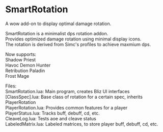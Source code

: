 # SmartRotation
A wow add-on to display optimal damage rotation. 

SmartRotation is a minimalist dps rotation addon. \
Provides optimized damage rotation using minimal display icons. \
The rotation is derived from Simc's profiles to achieve maxmium dps. 

Now supports: \
Shadow Priest \
Havoc Demon Hunter \
Retribution Paladin \
Frost Mage

Files: \
SmartRotation.lua:      Main program, creates Bliz UI interfaces \
[ClassSpec].lua:        Base class of rotation for a certain spec, inherits PlayerRotation \
PlayerRotation.lua:     Provides common features for a player \
PlayerStatus.lua:       Tracks buff, debuff, cd, etc. \
CleaveLog.lua:          Tests aoe and cleave status \
LabeledMatrix.lua:      Labeled matrices, to store player buff, debuff, cd, etc. 
